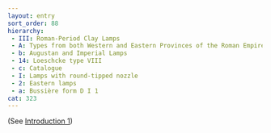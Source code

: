 ```yaml
---
layout: entry
sort_order: 88
hierarchy:
 - III: Roman-Period Clay Lamps
 - A: Types from both Western and Eastern Provinces of the Roman Empire
 - b: Augustan and Imperial Lamps
 - 14: Loeschcke type VIII
 - c: Catalogue
 - I: Lamps with round-tipped nozzle
 - 2: Eastern lamps
 - a: Bussière form D I 1
cat: 323
---
```


(See [Introduction 1](Introduction-1))
